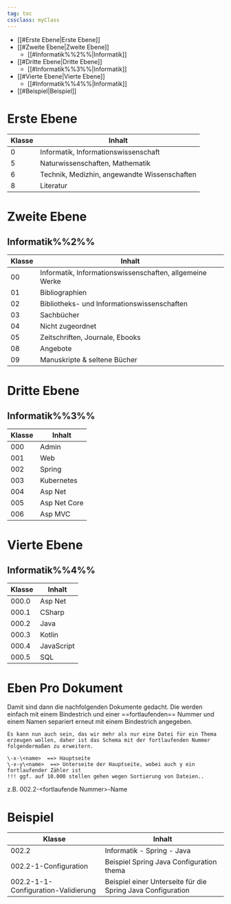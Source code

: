 ```yaml
---
tag: toc
cssclass: myClass
---
```

- [[#Erste Ebene|Erste Ebene]]
- [[#Zweite Ebene|Zweite Ebene]]
	- [[#Informatik%%2%%|Informatik]]
- [[#Dritte Ebene|Dritte Ebene]]
	- [[#Informatik%%3%%|Informatik]]
- [[#Vierte Ebene|Vierte Ebene]]
	- [[#Informatik%%4%%|Informatik]]
- [[#Beispiel|Beispiel]]


# Erste Ebene
| Klasse | Inhalt                                       |
| ------ | -------------------------------------------- |
| 0      | Informatik, Informationswissenschaft         |
| 5      | Naturwissenschaften, Mathematik              |
| 6      | Technik, Medizhin, angewandte Wissenschaften |
| 8      | Literatur                                    |

# Zweite Ebene
## Informatik%%2%%
| Klasse | Inhalt                                                   |
| ------ | -------------------------------------------------------- |
| 00     | Informatik, Informationswissenschaften, allgemeine Werke |
| 01     | Bibliographien                                           |
| 02     | Bibliotheks- und Informationswissenschaften              |
| 03     | Sachbücher                                               |
| 04     | Nicht zugeordnet                                         |
| 05     | Zeitschriften, Journale, Ebooks                          |
| 08     | Angebote                                                 |
| 09     | Manuskripte & seltene Bücher                             |

# Dritte Ebene 
## Informatik%%3%%
| Klasse | Inhalt       |
| ------ | ------------ |
| 000    | Admin        | 
| 001    | Web          |
| 002    | Spring       |
| 003    | Kubernetes   |
| 004    | Asp Net      |
| 005    | Asp Net Core |
| 006    | Asp MVC      |

# Vierte Ebene
## Informatik%%4%%
| Klasse | Inhalt     |
| ------ | ---------- |
| 000.0   | Asp Net    |
| 000.1   | CSharp     |
| 000.2   | Java       |
| 000.3   | Kotlin     |
| 000.4   | JavaScript |
| 000.5   | SQL        |

# Eben Pro Dokument
Damit sind dann die nachfolgenden Dokumente gedacht. 
Die werden einfach mit einem Bindestrich und  einer ==fortlaufenden== Nummer und einem Namen separiert erneut mit einem Bindestrich angegeben.

```ad-info
Es kann nun auch sein, das wir mehr als nur eine Datei für ein Thema erzeugen wollen, daher ist das Schema mit der fortlaufenden Nummer folgendermaßen zu erweitern.

\-x-\<name>  ==> Hauptseite
\-x-y\<name>  ==> Unterseite der Hauptseite, wobei auch y ein fortlaufender Zähler ist 
!!! ggf. auf 10.000 stellen gehen wegen Sortierung von Dateien..
```
z.B.
002.2-\<fortlaufende Nummer\>-Name

# Beispiel
| Klasse                              | Inhalt                                                      |
| ----------------------------------- | ----------------------------------------------------------- |
| 002.2                               | Informatik - Spring - Java                                  |
| 002.2-1-Configuration               | Beispiel Spring Java Configuration thema                    |
| 002.2-1-1-Configuration-Validierung | Beispiel einer Unterseite für die Spring Java Configuration | 
